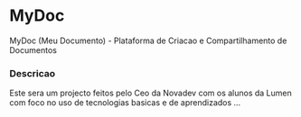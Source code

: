 # MyDoc
MyDoc (Meu Documento) - Plataforma de Criacao e Compartilhamento de Documentos

### Descricao 

Este sera um projecto feitos pelo Ceo da Novadev com os alunos da Lumen 
com foco no uso de tecnologias basicas e de aprendizados ... 


